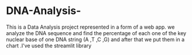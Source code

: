 # DNA-Analysis-
This is a Data Analysis project represented in a form of a web app.
we analyze the DNA sequence  and find the percentage of each one of the 
key nuclear base of one DNA string (A ,T ,C ,G) and after that we put them in 
a chart .I've used the streamlit library
